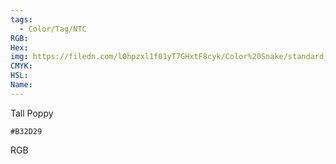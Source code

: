 ```yaml
---
tags:
  - Color/Tag/NTC
RGB:
Hex:
img: https://filedn.com/l0hpzxl1f01yT7GHxtF8cyk/Color%20Snake/standard_csv_to_svg/B32D29.svg
CMYK:
HSL:
Name:
---
```

Tall Poppy
```palette
#B32D29
```
RGB
